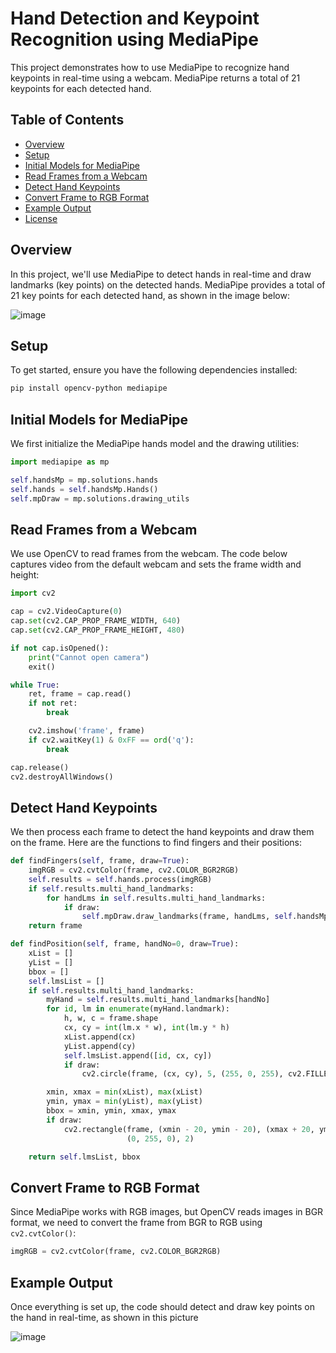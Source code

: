 # Hand Detection and Keypoint Recognition using MediaPipe

This project demonstrates how to use MediaPipe to recognize hand keypoints in real-time using a webcam. MediaPipe returns a total of 21 keypoints for each detected hand.

## Table of Contents
- [Overview](#overview)
- [Setup](#setup)
- [Initial Models for MediaPipe](#initial-models-for-mediapipe)
- [Read Frames from a Webcam](#read-frames-from-a-webcam)
- [Detect Hand Keypoints](#detect-hand-keypoints)
- [Convert Frame to RGB Format](#convert-frame-to-rgb-format)
- [Example Output](#example-output)
- [License](#license)

## Overview

In this project, we'll use MediaPipe to detect hands in real-time and draw landmarks (key points) on the detected hands. MediaPipe provides a total of 21 key points for each detected hand, as shown in the image below:

![image](https://github.com/user-attachments/assets/ad1f7941-db47-40cf-b6cf-9ee4040c72b0)

## Setup

To get started, ensure you have the following dependencies installed:

```bash
pip install opencv-python mediapipe
```

## Initial Models for MediaPipe

We first initialize the MediaPipe hands model and the drawing utilities:

```python
import mediapipe as mp

self.handsMp = mp.solutions.hands
self.hands = self.handsMp.Hands()
self.mpDraw = mp.solutions.drawing_utils
```

## Read Frames from a Webcam

We use OpenCV to read frames from the webcam. The code below captures video from the default webcam and sets the frame width and height:

```python
import cv2

cap = cv2.VideoCapture(0)
cap.set(cv2.CAP_PROP_FRAME_WIDTH, 640)
cap.set(cv2.CAP_PROP_FRAME_HEIGHT, 480)

if not cap.isOpened():
    print("Cannot open camera")
    exit()

while True:
    ret, frame = cap.read()
    if not ret:
        break

    cv2.imshow('frame', frame)
    if cv2.waitKey(1) & 0xFF == ord('q'):
        break

cap.release()
cv2.destroyAllWindows()
```

## Detect Hand Keypoints

We then process each frame to detect the hand keypoints and draw them on the frame. Here are the functions to find fingers and their positions:

```python
def findFingers(self, frame, draw=True):
    imgRGB = cv2.cvtColor(frame, cv2.COLOR_BGR2RGB)
    self.results = self.hands.process(imgRGB)  
    if self.results.multi_hand_landmarks: 
        for handLms in self.results.multi_hand_landmarks:
            if draw:
                self.mpDraw.draw_landmarks(frame, handLms, self.handsMp.HAND_CONNECTIONS)
    return frame

def findPosition(self, frame, handNo=0, draw=True):
    xList = []
    yList = []
    bbox = []
    self.lmsList = []
    if self.results.multi_hand_landmarks:
        myHand = self.results.multi_hand_landmarks[handNo]
        for id, lm in enumerate(myHand.landmark):
            h, w, c = frame.shape
            cx, cy = int(lm.x * w), int(lm.y * h)
            xList.append(cx)
            yList.append(cy)
            self.lmsList.append([id, cx, cy])
            if draw:
                cv2.circle(frame, (cx, cy), 5, (255, 0, 255), cv2.FILLED)

        xmin, xmax = min(xList), max(xList)
        ymin, ymax = min(yList), max(yList)
        bbox = xmin, ymin, xmax, ymax
        if draw:
            cv2.rectangle(frame, (xmin - 20, ymin - 20), (xmax + 20, ymax + 20),
                          (0, 255, 0), 2)

    return self.lmsList, bbox
```

## Convert Frame to RGB Format

Since MediaPipe works with RGB images, but OpenCV reads images in BGR format, we need to convert the frame from BGR to RGB using `cv2.cvtColor()`:

```python
imgRGB = cv2.cvtColor(frame, cv2.COLOR_BGR2RGB)
```

## Example Output

Once everything is set up, the code should detect and draw key points on the hand in real-time, as shown in this picture 


![image](https://github.com/user-attachments/assets/754e1f41-53f7-4b74-a13a-20c7b96b1dd5)
